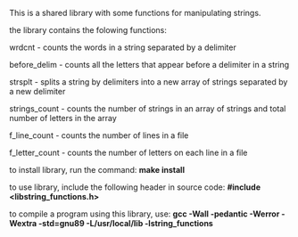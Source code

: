 This is a shared library with some functions for manipulating strings.

the library contains the folowing functions:

wrdcnt - counts the words in a string separated by a delimiter

before_delim - counts all the letters that appear before a delimiter in a string

strsplt - splits a string by delimiters into a new array of strings separated by a new delimiter

strings_count - counts the number of strings in an array of strings and total number of letters in the array

f_line_count - counts the number of lines in a file

f_letter_count - counts the number of letters on each line in a file

to install library, run the command:
**make install**

to use library, include the following header in source code:
**#include <libstring_functions.h>**

to compile a program using this library, use:
**gcc -Wall -pedantic -Werror -Wextra -std=gnu89 -L/usr/local/lib -lstring_functions**
